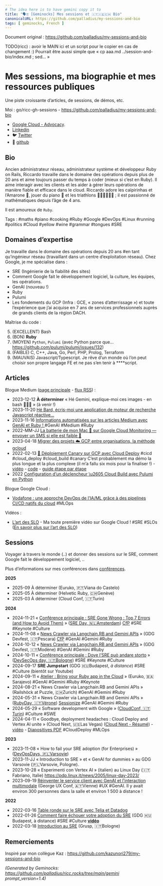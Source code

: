 ```yaml
---
# The idea here is to have gemini copy it to
title: "🗣️♊ [Geminocks] Mes sessions et 🇮🇹🇮🇪🇨🇭 Bio"
canonicalURL: https://github.com/palladius/my-sessions-and-bio
tags: [ geminocks, French ]
---
```


Document original : https://github.com/palladius/my-sessions-and-bio

TODO(ricc) : avoir le MAIN ici et un script pour le copier en cas de changement :) Pourrait être aussi simple que « cp aaa.md ../session-and-bio/index.md ; sed… »


# Mes sessions, ma biographie et mes ressources publiques


Une piste croissante d’articles, de sessions, de démos, etc.

Moi : go/ricc-gh-sessions - https://github.com/palladius/my-sessions-and-bio

* [Google Cloud - Advocacy](https://cloud.google.com/developers/advocates/riccardo-carlesso).
* [Linkedin](https://www.linkedin.com/in/riccardocarlesso/)
* 🐦 [Twitter](https://twitter.com/palladius)
* 🐙 [github](https://github.com/palladius)

## Bio

Ancien administrateur réseau, administrateur système et développeur Ruby on Rails, Riccardo travaille dans le domaine des opérations depuis plus de 20 ans et aime toujours passer du temps à coder (mieux si c’est en Ruby). Il aime interagir avec les clients et les aider à gérer leurs opérations de manière fiable et efficace dans le cloud. Riccardo adore les caïpirinhas et l’Amarone 🍷, jouer du piano 🎹 et les triathlons 🏊🏻🚴🏿🏃‍♀️ ; il est passionné de mathématiques depuis l’âge de 4 ans.

Il est amoureux de `Ruby`.

Tags : #maths #piano #cooking #Ruby #Google #DevOps #Linux #running #politics #Cloud #yellow #wine #grammar #tongues #SRE

## Domaines d’expertise

Je travaille dans le domaine des opérations depuis 20 ans #en tant qu’ingénieur réseau (travaillant dans un centre d’exploitation réseau).
Chez Google, je me spécialise dans :

* SRE (Ingénierie de la fiabilité des sites)
* Comment Google fait le développement logiciel, la culture, les équipes, les opérations.
* GenAI (nouveau !)
* Ruby
* Pulumi
* Les fondements du GCP (Infra : GCE, « zones d’atterrissage ») et toute l’expérience que j’ai acquise en 7 ans de services professionnels auprès de grands clients de la région DACH.

Maîtrise du code :

5. (EXCELLENT) Bash
4. (BON) **Ruby**
3. (MOYEN) `Python`, `Pulumi` (avec Python parce que… https://github.com/pulumi/pulumi/issues/132)
2. (FAIBLE) C, C++, Java, Go, Perl, PHP, Prolog, Terraform
1. (MAUVAIS) Javascript/Typescript. Je rêve d’un monde où l’on peut choisir son propre langage FE et ne pas s’en tenir à ****script.

## Articles

Blogue Medium ([page principale](https://medium.com/@palladiusbonton/) - [flux RSS](https://medium.com/feed/@palladiusbonton)) :

* 2023-12-12 **À déterminer** « Hé Gemini, explique-moi ces images - en bash 🧑🏽‍💻 » (à venir !)
* 2023-11-20 [Hé Bard, écris-moi une application de moteur de recherche Javascript réactive…](https://medium.com/@palladiusbonton/hey-bard-write-a-responsive-javascript-search-engine-app-for-me-b2585e55385e)
* 2023-11-16 [Informations automatisées sur les articles Medium avec GenAI et Ruby !
](https://blog.devops.dev/parse-medium-articles-with-genai-and-add-some-fun-02fe9d30475a) #GenAI #Medium #Ruby
* 2022-MM-JJ [La batterie de mon Mac 🔋 sur Google Cloud Monitoring — envoyer un SMS si elle est faible 🪫](https://medium.com/google-cloud/my-macs-battery-on-google-cloud-monitoring-with-sms-if-its-low-a1ccd70485fe?source=rss-b5293b96912f------2)
* 2023-04-18 [Migrer des projets ☁️ GCP entre organisations, la méthode gcloud](https://medium.com/google-cloud/how-to-migrate-projects-across-organizations-c7e254ab90af?source=rss-b5293b96912f------2)
* 2022-02-13 [🐤 Déploiement Canary sur GCP avec Cloud Deploy](https://medium.com/google-cloud/draft-canarying-on-gcp-with-cloud-deploy-91b3e4d0ee9a) #cicd #cloud_deploy #cloud_build #canary C’est probablement ma démo la plus longue et la plus complexe (il m’a fallu six mois pour la finaliser !) - [vidéo](https://www.youtube.com/watch?v=0GfV5iMGG64) - [code](https://github.com/palladius/clouddeploy-platinum-path) - [guide étape par étape](https://github.com/palladius/clouddeploy-platinum-path/blob/main/step-by-step-guide.md)
* 2022 [Configuration d’un déclencheur \u2605 Cloud Build avec Pulumi en Python](https://medium.com/google-cloud/setting-cloudbuild-with-pulumi-in-python-330e8b54b2cf)


Blogue Google Cloud :

* [Vodafone : une approche DevOps de l’IA/ML grâce à des pipelines CI/CD natifs du cloud](https://cloud.google.com/blog/products/devops-sre/how-vodafone-uses-cicd-to-speed-up-ml-pipelines) #MLOps

Vidéos :

* [L’art des SLO](https://www.youtube.com/watch?v=E3ReKuJ8ewA) - Ma toute première vidéo sur Google Cloud ! #SRE #SLOs ([En savoir plus sur l’art des SLO](https://sre.google/resources/practices-and-processes/art-of-slos/))


## Sessions

Voyager à travers le monde (..) et donner des sessions sur le SRE, comment Google fait le développement logiciel, ..

Plus d’informations sur mes conférences dans [conférences](talks.md).

**2025**

* 2025-09 À déterminer (Euruko, 🇵🇹Viana do Castelo)
* 2025-05 À déterminer (Helvetic Ruby, 🇨🇭Genève)
* 2025-03 À déterminer (Cloud Conf, 🇮🇹Turin)

**2024**

* 2024-11-21 « [Conférence principale : SRE Gone Wrong : Top 7 Errors (and How to Avoid Them)](https://sreday.com/2024-amsterdam/#modal-speaker-0) » ([SRE Day, 🇳🇱Amsterdam](https://sreday.com/2024-amsterdam/)) [CfP](https://www.papercall.io/sreday-2024-amsterdam) #SRE #Keynote #Culture
* 2024-11-08 « [News Crawler via Langchain.RB and Gemini APIs](https://sessionize.com/app/speaker/session/739236) » (GDG Devfest, 🇮🇹Pescara) [CfP](https://sessionize.com/devfest-pescara-2024/) #GenAI #Gemini #Ruby
* 2024-10-12 « [News Crawler via Langchain.RB and Gemini APIs](https://sessionize.com/app/speaker/session/745608) » (GDG Devfest, 🇮🇹Modène) #GenAI #Gemini #Ruby
* 2024-10-11 « [Conférence principale : Dove l’SRE può andare storto](https://www.devsecopsday.it/talks_speakers/) » ([DevSecOps day, 🇮🇹Bologne](https://www.devsecopsday.it/talks_speakers/)) #SRE #Keynote #Culture
* 2024-09-17 **SRE Jumpstart** (GDG 🇭🇺Budapest, _à distance_) #SRE #Culture (bientôt sur Youtube)
* 2024-09-11 « [Atelier : Bring your Ruby app in the Cloud](https://2024.euruko.org/speakers/riccardo_carlesso) » (Euruko, 🇧🇦Sarajevo) #GenAI #Gemini #Ruby #Keynote
* 2024-08-21 « News Crawler via Langchain.RB and Gemini APIs » (Railshöck at Puzzle, 🇨🇭Zurich) #GenAI #Gemini #Ruby
* 2024-05-31 « News Crawler via Langchain.RB and Gemini APIs » ([RubyDay, 🇮🇹Vérone](https://ti.to/grusp/rubyday-2024)) [Sessionize](https://sessionize.com/app/speaker/session/621013) #GenAI #Gemini #Ruby
* 2024-05-29 « Software development with Google » ([CloudConf, 🇮🇹Turin](https://2024.cloudconf.it/index.html)) #Culture #SWE
* 2024-04-11 « Goodbye, deployment headaches : Cloud Deploy and Vertex AI unite » (Cloud Next, 🇺🇸Las Vegas) ([Cloud Next - Résumé](https://cloud.withgoogle.com/next?session=DEV302)) - [vidéo](https://www.youtube.com/watch?v=_NlGk9Ao_oA) - [Diapositives PDF](https://assets.swoogo.com/uploads/3794522-661c3c8fe0cf9.pdf) #CloudDeploy #MLOps

**2023**

* 2023-11-08 « How to fail your SRE adoption (for Enterprises) » ([DevOpsDays, 🇵🇱Varsovie](https://devopsdays.pl/bio/#kontakt))
* 2023-11-JJ « Introduction to SRE » et « GenAI for dummies » au GDG Varsovie (🇵🇱Varsovie, Pologne).
* 2023-10-28 « Esperimenti con Vertex AI » (italien) au Linux Day (🇮🇹Fabriano, Italie) https://pdp.linux.it/news/2005/linux-day-2023/
* 2023-09-19 [Réinventer le service client avec GenAI et l’interaction multimodale](https://www.youtube.com/watch?v=WRNncVe5yJQ) (George UX Conf, 🇦🇹Vienne) #UX #GenAI. Il y avait environ 300 personnes dans la salle et environ 1 500 à distance !

**2022**

* 2022-03-16 [Table ronde sur le SRE avec Telia et Datadog](https://hopin.com/events/telia-company-google-cloud-datadog-sre-panel)
* 2022-01-26 [Comment faire échouer votre adoption du SRE](https://gdg.community.dev/events/details/google-gdg-budapest-presents-how-to-fail-your-sre-adoption/)
(GDG 🇭🇺Budapest, à distance) #SRE #Culture **[vidéo](https://www.youtube.com/watch?v=i96qBPyn2dw)**
* 2022-03-18 [Introduction au SRE](https://2022.incontrodevops.it/talks_speakers/index.html) (Grusp, 🇮🇹Bologne)

## Remerciements

Inspiré par mon collègue Kaz : https://github.com/kazunori279/my-sessions-and-bio


*(Generated by Geminocks: https://github.com/palladius/ricc.rocks/tree/main/gemini prompt_version=1.4)*